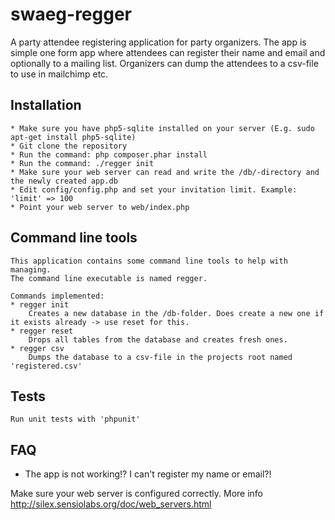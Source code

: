 swaeg-regger
============

A party attendee registering application for party organizers.
The app is simple one form app where attendees can register their name and email and optionally to a mailing list.
Organizers can dump the attendees to a csv-file to use in mailchimp etc. 

## Installation
	* Make sure you have php5-sqlite installed on your server (E.g. sudo apt-get install php5-sqlite)
	* Git clone the repository
	* Run the command: php composer.phar install
	* Run the command: ./regger init
	* Make sure your web server can read and write the /db/-directory and the newly created app.db
	* Edit config/config.php and set your invitation limit. Example: 'limit' => 100
	* Point your web server to web/index.php

## Command line tools

	This application contains some command line tools to help with managing.
	The command line executable is named regger.

	Commands implemented:
	* regger init   
		Creates a new database in the /db-folder. Does create a new one if it exists already -> use reset for this.
	* regger reset
		Drops all tables from the database and creates fresh ones.
	* regger csv
		Dumps the database to a csv-file in the projects root named 'registered.csv'

## Tests

	Run unit tests with 'phpunit'

## FAQ

* The app is not working!? I can't register my name or email?!

Make sure your web server is configured correctly. More info http://silex.sensiolabs.org/doc/web_servers.html
		
